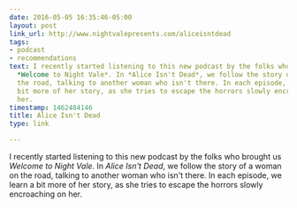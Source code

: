 ```yaml
---
date: 2016-05-05 16:35:46-05:00
layout: post
link_url: http://www.nightvalepresents.com/aliceisntdead
tags:
- podcast
- recommendations
text: I recently started listening to this new podcast by the folks who brought us
  *Welcome to Night Vale*. In *Alice Isn't Dead*, we follow the story of a woman on
  the road, talking to another woman who isn't there. In each episode, we learn a
  bit more of her story, as she tries to escape the horrors slowly encroaching on
  her.
timestamp: 1462484146
title: Alice Isn't Dead
type: link

---
```

I recently started listening to this new podcast by the folks who brought us *Welcome to Night Vale*. In *Alice Isn't Dead*, we follow the story of a woman on the road, talking to another woman who isn't there. In each episode, we learn a bit more of her story, as she tries to escape the horrors slowly encroaching on her.